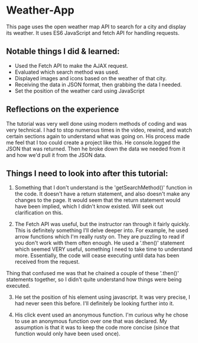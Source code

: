 # Weather-App
This page uses the open weather map API to search for a city and display its weather. It uses ES6 JavaScript and fetch API for handling requests.

## Notable things I did & learned: 
* Used the Fetch API to make the AJAX request.
* Evaluated which search method was used.
* Displayed images and icons based on the weather of that city. 
* Receiving the data in JSON format, then grabbing the data I needed. 
* Set the position of the weather card using JavaScript

## Reflections on the experience
The tutorial was very well done using modern methods of coding and was very technical. I had to stop numerous times in the video, rewind, and watch certain sections again to understand what was going on. His process made me feel that I too could create a project like this. He console.logged the JSON that was returned. Then he broke down the data we needed from it and how we'd pull it from the JSON data. 

## Things I need to look into after this tutorial:
1. Something that I don't understand is the 'getSearchMethod()' function in the code. It doesn't have a return statement, and also doesn't make any changes to the page. It would seem that the return statement would have been implied, which I didn't know existed. Will seek out clarification on this. 

2. The Fetch API was useful, but the instructor ran through it fairly quickly. This is definitely something I'll delve deeper into. For example, he used arrow functions which I'm really rusty on. They are puzzling to read if you don't work with them often enough. He used a '.then()' statement which seemed VERY useful, something I need to take time to understand more. Essentially, the code will cease executing until data has been received from the request. 

Thing that confused me was that he chained a couple of these '.then()' statements together, so I didn't quite understand how things were being executed. 

3. He set the position of his element using javascript. It was very precise, I had never seen this before. I'll definitely be looking further into it. 

4. His click event used an anonymous function. I'm curious why he chose to use an anonymous function over one that was declared. My assumption is that it was to keep the code more concise (since that function would only have been used once). 
